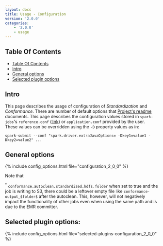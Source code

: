 ```yaml
---
layout: docs
title: Usage - Configuration
version: '2.0.0'
categories:
    - '2.0.0'
    - usage
---
```

## Table Of Contents
<!-- toc -->
- [Table Of Contents](#table-of-contents)
- [Intro](#intro)
- [General options](#general-options)
- [Selected plugin options](#selected-plugin-options)
<!-- tocstop -->

## Intro

This page describes the usage of configuration of _Standardization_ and _Conformance_.
There are number of default options that [Project's readme][readme] documents.
This page describes the configuration values stored in `spark-jobs`'s `reference.conf` ([link][spark-app-conf]) or `application.conf` provided by the user.
These values can be overridden using the `-D` property values as in:

```shell
spark-submit --conf "spark.driver.extraJavaOptions= -Dkey1=value1 -Dkey2=value2" ...
```

## General options

{% include config_options.html file="configuration_2_0_0" %}

<!-- specific sections on Standardization & Conformance options may follow in the future -->

Note that

<sup>*</sup> <a id="note1"></a> `conformance.autoclean.standardized.hdfs.folder` when set to true and the job is writing to S3, there could be a leftover empty file like `conformance-output_$folder$` after the autoclean.
This, however, will not negatively impact the functionality of other jobs even when using the same path and is due to the EMR committer.


## Selected plugin options:
{% include config_options.html file="selected-plugins-configuration_2_0_0" %}


[readme]: https://github.com/AbsaOSS/enceladus/blob/master/README.md
[spark-app-conf]: https://github.com/AbsaOSS/enceladus/blob/master/spark-jobs/src/main/resources/reference.conf
